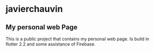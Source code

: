 # javierchauvin

## My personal web Page

This is a public project that contains my personal web page. Is build in flutter 2.2 and some assistance of Firebase. 

